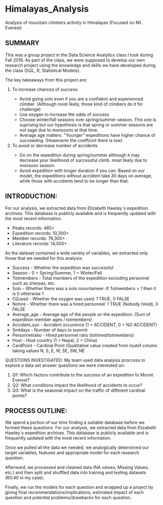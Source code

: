 # Himalayas_Analysis
Analysis of mountain climbers activity in Himalayas (Focused on Mt. Everest)

## SUMMARY
This was a group project in the Data Science Analytics class I took during Fall 2019. As part of the class, we were supposed to develop our own research project using the knowledge and skills we have developed during the class (SQL, R, Statistical Models).

The key takeaways from this project are:
<ol> 
  <li> To increase chances of success: </li>
  <ul>
    <li> Avoid going solo even if you are a confident and experienced climber. (Although most likely, those kind of climbers do it for challenge) </li>
    <li> Use oxygen to increase the odds of success </li>
    <li> Choose winter/fall seasons over spring/summer season. This one is suprising but our hypothesis is that spring or summer seasons are not sage due to monsoons at that time. </li>
    <li> Average age matters. "Younger" expeditions have higher chance of succeeding. (Howeverm the coefficint there is low) </li>
  </ul>

<li> To avoid or decrease number of accidents </li>
  <ul>
    <li> Go on the expedition during spring/summer although it may decrease your likelihood of successful climb. most likely due to monsoon season. </li>
    <li> Avoid expedition with longer duration if you can. Based on our model, the expeditions without accident take 30 days on average, while those with accidents tend to be longer than that. </li>
  </ul>
</ol>

## INTRODUCTION:
For our analysis, we extracted data from Elizabeth Hawley´s expedition archives. This database is publicly available and is frequently updated with the most recent information.
<ul>
  <li> Peaks records: 465+ </li>
  <li> Expedition records: 10,300+ </li>
  <li> Member records: 76,300+ </li>
  <li> Literature records: 14,500+ </li>
</ul>

As the dataset contained a wide variety of variables, we extracted only those that we needed for this analysis:
<ul>
  <li> Success - Whether the expedition was successful </li>
  <li> Season - 0 = Spring/Summer, 1 = Winter/Fall </li>
  <li> Totmembers - Total members of the expedition excluding personnel such as sherpas, etc. </li>
  <li> Solo - Whether there was a solo mountaineer: If Totmembers > 1 then it is 0 otherwise 1 </li>
  <li> O2used - Whether the oxygen was used: 1 TRUE, 0 FALSE </li>
  <li> Nohire - Whether there was a hired personnel: 1 TRUE (Nobody hired), 0 FALSE </li>
  <li> Average_age - Average age of the people on the expedition. (Sum of expedition member ages / totmembers) </li>
  <li> Accident_syn - Accident occurence (1 = ACCIDENT, 0 = NO ACCIDENT) </li>
  <li> Smtdays - Number of days to summit </li>
  <li> Personnelratio - Hired personnel ratio (tothired/totmembers) </li>
  <li> Host - Host country (1 = Nepal, 2 = China) </li>
  <li> CardPoint - Cardinal Point (Qualitative value created from route1 column taking values N, S, E, W, SE, SW, NE </li>
</ul>

QUESTIONS INVESTIGATED:
My team used data analysis proccess to explore a data set answer questions we were interested on:

<ol>
  <li> Q1: Which factors contribute to the success of an expedition to Mount Everest? </li>
  <li> Q2: What conditions impact the likelihood of accidents to occur? </li>
  <li> Q3: What is the seasonal impact on the traffic of different cardinal points? </li>
</ol>

## PROCESS OUTLINE:
We spend a portion of our time finding a suitable database before we formed these questions. For our analysis, we extracted data from Elizabeth Hawley´s expedition archives. This database is publicly available and is frequently updated with the most recent information.

Once we pulled all the data we needed, we analogically determined our target variables, features and appropriate model for each research question. 

Afterward, we processed and cleaned data (NA values, Missing Values, etc.) and then split and shuffled data into training and testing datasets (60:40 in my case). 

Finally, we run the models for each question and wrapped up a project by giving final recommendations/implications, estimated impact of each question and potential problems/drawbacks for each question.
